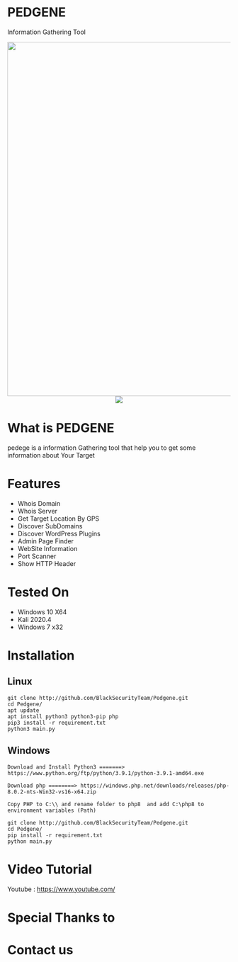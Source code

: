 # PEDGENE
Information Gathering Tool


<img src="https://user-images.githubusercontent.com/79002336/107855002-06b85d80-6e35-11eb-82ec-66781813f9d9.PNG" width="800" height="800">   
<center><img src= "https://camo.githubusercontent.com/91d556a58281283e952a53ce252a15afb1a45f6f4c5ae8694ab11f820615f802/68747470733a2f2f696d672e736869656c64732e696f2f62616467652f507974686f6e2d332d627269676874677265656e2e7376673f7374796c653d706c6173746963"> </center>  
         


# What is PEDGENE
pedege is a information Gathering tool that help you to get some information about Your Target

# Features
- Whois Domain
- Whois Server
- Get Target Location By GPS
- Discover SubDomains
- Discover WordPress Plugins
- Admin Page Finder
- WebSite Information
- Port Scanner
- Show HTTP Header





# Tested On 
- Windows 10 X64
- Kali 2020.4
- Windows 7 x32

# Installation
## Linux
```
git clone http://github.com/BlackSecurityTeam/Pedgene.git
cd Pedgene/
apt update
apt install python3 python3-pip php
pip3 install -r requirement.txt
python3 main.py
```
## Windows
```
Download and Install Python3 =======> https://www.python.org/ftp/python/3.9.1/python-3.9.1-amd64.exe

Download php ========> https://windows.php.net/downloads/releases/php-8.0.2-nts-Win32-vs16-x64.zip

Copy PHP to C:\\ and rename folder to php8  and add C:\php8 to environment variables (Path)

git clone http://github.com/BlackSecurityTeam/Pedgene.git
cd Pedgene/
pip install -r requirement.txt
python main.py
```
# Video Tutorial
Youtube : https://www.youtube.com/
# Special Thanks to

# Contact us
